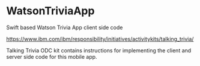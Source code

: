 # WatsonTriviaApp
Swift based Watson Trivia App client side code

https://www.ibm.com/ibm/responsibility/initiatives/activitykits/talking_trivia/

Talking Trivia ODC kit contains instructions for implementing the client and server side code for this mobile app.
